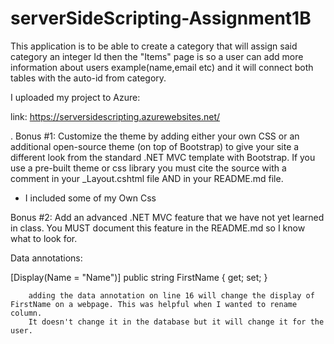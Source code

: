 # serverSideScripting-Assignment1B

This application is to be able to create a category that will assign said category an integer Id
then the "Items" page is so a user can add more information about users example(name,email etc) and it will  connect both tables with the auto-id from category.

I uploaded my project to Azure:

link: https://serversidescripting.azurewebsites.net/

. Bonus #1: Customize the theme by adding either your own CSS or an
additional open-source theme (on top of Bootstrap) to give your site a
different look from the standard .NET MVC template with Bootstrap. If you
use a pre-built theme or css library you must cite the source with a comment
in your _Layout.cshtml file AND in your README.md file.

- I included some of my Own Css 

Bonus #2: Add an advanced .NET MVC feature that we have not yet learned
in class. You MUST document this feature in the README.md so I know what
to look for.

Data annotations:

[Display(Name = "Name")]
public string FirstName { get; set; }
        
        adding the data annotation on line 16 will change the display of FirstName on a webpage. This was helpful when I wanted to rename column.
        It doesn't change it in the database but it will change it for the user.
